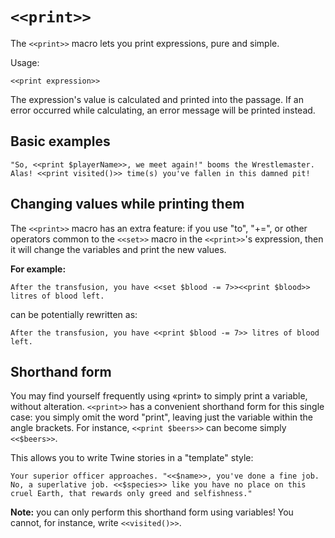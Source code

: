 # `<<print>>`

The `<<print>>` macro lets you print expressions, pure and simple.

Usage:

`<<print expression>>`

The expression's value is calculated and printed into the passage. If an error occurred while calculating, an error message will be printed instead.

## Basic examples

```twee
"So, <<print $playerName>>, we meet again!" booms the Wrestlemaster.
Alas! <<print visited()>> time(s) you've fallen in this damned pit!
```

## Changing values while printing them

The `<<print>>` macro has an extra feature: if you use "to", "+=", or other operators common to the `<<set>>` macro in the `<<print>>`'s expression, then it will change the variables and print the new values.

**For example:**

```twee
After the transfusion, you have <<set $blood -= 7>><<print $blood>> litres of blood left.
```

can be potentially rewritten as:

```twee
After the transfusion, you have <<print $blood -= 7>> litres of blood left.
```

## Shorthand form

You may find yourself frequently using «print» to simply print a variable, without alteration. `<<print>>` has a convenient shorthand form for this single case: you simply omit the word "print", leaving just the variable within the angle brackets. For instance, `<<print $beers>>` can become simply `<<$beers>>`.

This allows you to write Twine stories in a "template" style:

```twee
Your superior officer approaches. "<<$name>>, you've done a fine job. No, a superlative job. <<$species>> like you have no place on this cruel Earth, that rewards only greed and selfishness."
```

**Note:** you can only perform this shorthand form using variables! You cannot, for instance, write `<<visited()>>`.
